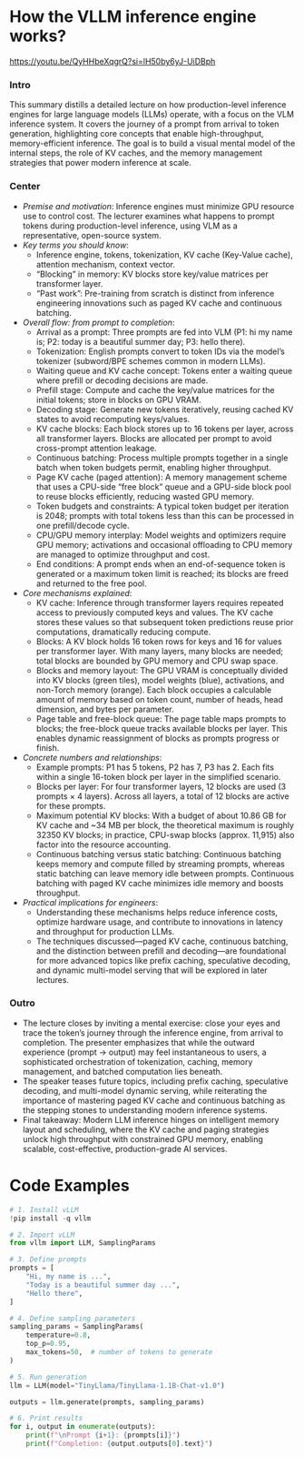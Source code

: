 # How the VLLM inference engine works?
https://youtu.be/QyHHbeXqgrQ?si=lH50by6yJ-UiDBph


### Intro
This summary distills a detailed lecture on how production-level inference engines for large language models (LLMs) operate, with a focus on the VLM inference system. It covers the journey of a prompt from arrival to token generation, highlighting core concepts that enable high-throughput, memory-efficient inference. The goal is to build a visual mental model of the internal steps, the role of KV caches, and the memory management strategies that power modern inference at scale.

### Center
- _Premise and motivation_: Inference engines must minimize GPU resource use to control cost. The lecturer examines what happens to prompt tokens during production-level inference, using VLM as a representative, open-source system.
- _Key terms you should know_: 
  - Inference engine, tokens, tokenization, KV cache (Key-Value cache), attention mechanism, context vector.
  - “Blocking” in memory: KV blocks store key/value matrices per transformer layer.
  - “Past work”: Pre-training from scratch is distinct from inference engineering innovations such as paged KV cache and continuous batching.
- _Overall flow: from prompt to completion_:
  - Arrival as a prompt: Three prompts are fed into VLM (P1: hi my name is; P2: today is a beautiful summer day; P3: hello there).
  - Tokenization: English prompts convert to token IDs via the model’s tokenizer (subword/BPE schemes common in modern LLMs).
  - Waiting queue and KV cache concept: Tokens enter a waiting queue where prefill or decoding decisions are made.
  - Prefill stage: Compute and cache the key/value matrices for the initial tokens; store in blocks on GPU VRAM.
  - Decoding stage: Generate new tokens iteratively, reusing cached KV states to avoid recomputing keys/values.
  - KV cache blocks: Each block stores up to 16 tokens per layer, across all transformer layers. Blocks are allocated per prompt to avoid cross-prompt attention leakage.
  - Continuous batching: Process multiple prompts together in a single batch when token budgets permit, enabling higher throughput.
  - Page KV cache (paged attention): A memory management scheme that uses a CPU-side “free block” queue and a GPU-side block pool to reuse blocks efficiently, reducing wasted GPU memory.
  - Token budgets and constraints: A typical token budget per iteration is 2048; prompts with total tokens less than this can be processed in one prefill/decode cycle.
  - CPU/GPU memory interplay: Model weights and optimizers require GPU memory; activations and occasional offloading to CPU memory are managed to optimize throughput and cost.
  - End conditions: A prompt ends when an end-of-sequence token is generated or a maximum token limit is reached; its blocks are freed and returned to the free pool.
- _Core mechanisms explained_:
  - KV cache: Inference through transformer layers requires repeated access to previously computed keys and values. The KV cache stores these values so that subsequent token predictions reuse prior computations, dramatically reducing compute.
  - Blocks: A KV block holds 16 token rows for keys and 16 for values per transformer layer. With many layers, many blocks are needed; total blocks are bounded by GPU memory and CPU swap space.
  - Blocks and memory layout: The GPU VRAM is conceptually divided into KV blocks (green tiles), model weights (blue), activations, and non-Torch memory (orange). Each block occupies a calculable amount of memory based on token count, number of heads, head dimension, and bytes per parameter.
  - Page table and free-block queue: The page table maps prompts to blocks; the free-block queue tracks available blocks per layer. This enables dynamic reassignment of blocks as prompts progress or finish.
- _Concrete numbers and relationships_:
  - Example prompts: P1 has 5 tokens, P2 has 7, P3 has 2. Each fits within a single 16-token block per layer in the simplified scenario.
  - Blocks per layer: For four transformer layers, 12 blocks are used (3 prompts × 4 layers). Across all layers, a total of 12 blocks are active for these prompts.
  - Maximum potential KV blocks: With a budget of about 10.86 GB for KV cache and ~34 MB per block, the theoretical maximum is roughly 32350 KV blocks; in practice, CPU-swap blocks (approx. 11,915) also factor into the resource accounting.
  - Continuous batching versus static batching: Continuous batching keeps memory and compute filled by streaming prompts, whereas static batching can leave memory idle between prompts. Continuous batching with paged KV cache minimizes idle memory and boosts throughput.
- _Practical implications for engineers_: 
  - Understanding these mechanisms helps reduce inference costs, optimize hardware usage, and contribute to innovations in latency and throughput for production LLMs.
  - The techniques discussed—paged KV cache, continuous batching, and the distinction between prefill and decoding—are foundational for more advanced topics like prefix caching, speculative decoding, and dynamic multi-model serving that will be explored in later lectures.

### Outro
- The lecture closes by inviting a mental exercise: close your eyes and trace the token’s journey through the inference engine, from arrival to completion. The presenter emphasizes that while the outward experience (prompt → output) may feel instantaneous to users, a sophisticated orchestration of tokenization, caching, memory management, and batched computation lies beneath.
- The speaker teases future topics, including prefix caching, speculative decoding, and multi-model dynamic serving, while reiterating the importance of mastering paged KV cache and continuous batching as the stepping stones to understanding modern inference systems.
- Final takeaway: Modern LLM inference hinges on intelligent memory layout and scheduling, where the KV cache and paging strategies unlock high throughput with constrained GPU memory, enabling scalable, cost-effective, production-grade AI services.

# Code Examples
```python
# 1. Install vLLM
!pip install -q vllm

# 2. Import vLLM
from vllm import LLM, SamplingParams

# 3. Define prompts
prompts = [
    "Hi, my name is ...",
    "Today is a beautiful summer day ...",
    "Hello there",
]

# 4. Define sampling parameters
sampling_params = SamplingParams(
    temperature=0.8,
    top_p=0.95,
    max_tokens=50,  # number of tokens to generate
)

# 5. Run generation
llm = LLM(model="TinyLlama/TinyLlama-1.1B-Chat-v1.0")

outputs = llm.generate(prompts, sampling_params)

# 6. Print results
for i, output in enumerate(outputs):
    print(f"\nPrompt {i+1}: {prompts[i]}")
    print(f"Completion: {output.outputs[0].text}")


```